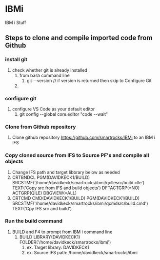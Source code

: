 # IBMi
IBM  i Stuff

## Steps to clone and compile imported code from Github

### install git
1. check whether git is already installed
    1. from bash command line 
        1. git --version    // if version is returned then skip to Configure Git
    1. 

### configure git
1. configure VS Code as your default editor
    1. git config --global core.editor "code --wait"

### Clone from Github repository
1. Clone github repository https://github.com/smartrocks/IBMi to an IBM i IFS

### Copy cloned source from IFS to Source PF's and compile all objects
1.  Change IFS path and target libbrary below as needed
1.  CRTBNDCL PGM(DAVIDKECK1/BUILD) 
    SRCSTMF('/home/davidkeck/smartrocks/ibmi/qcllesrc/build.clle') 
    TEXT('Copy src from IFS and build objects') DFTACTGRP(*NO) 
    ACTGRP(QILE) DBGVIEW(*ALL)                                        
1.  CRTCMD CMD(DAVIDKECK1/BUILD) PGM(DAVIDKECK1/BUILD) 
    SRCSTMF('/home/davidkeck/smartrocks/ibmi/qcmdsrc/build.cmd') 
    TEXT('Cpy IFS src and build') 

### Run the build command    

1. BUILD and F4 to prompt from IBM i command line
    1. BUILD LIBRARY(DAVIDKECK1) FOLDER('/home/davidkeck/smartrocks/ibmi')
        1.  ex. Target library:  DAVIDKECK1
        1.  ex. Source IFS path: /home/davidkeck/smartrocks/ibmi
